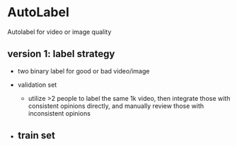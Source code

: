 # AutoLabel
Autolabel for video or image quality


## version 1: label strategy
- two binary label for good or bad video/image
- validation set 
    - utilize >2 people to label the same 1k video, then integrate those with consistent opinions directly, and manually review those with inconsistent opinions

- train set 
    - 
